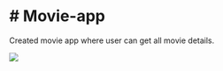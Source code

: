 
<h1># Movie-app</h1>

<p>
Created movie app  where user can get all movie details.</p>
<div>
<img src=" align="center"></img>
</div>
